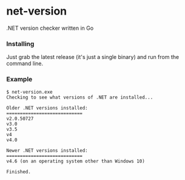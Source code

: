 # net-version
.NET version checker written in Go

### Installing
Just grab the latest release (it's just a single binary) and run from the command line.  

### Example

```
$ net-version.exe
Checking to see what versions of .NET are installed...

Older .NET versions installed:
============================
v2.0.50727
v3.0
v3.5
v4
v4.0

Newer .NET versions installed:
============================
v4.6 (on an operating system other than Windows 10)

Finished.
```
